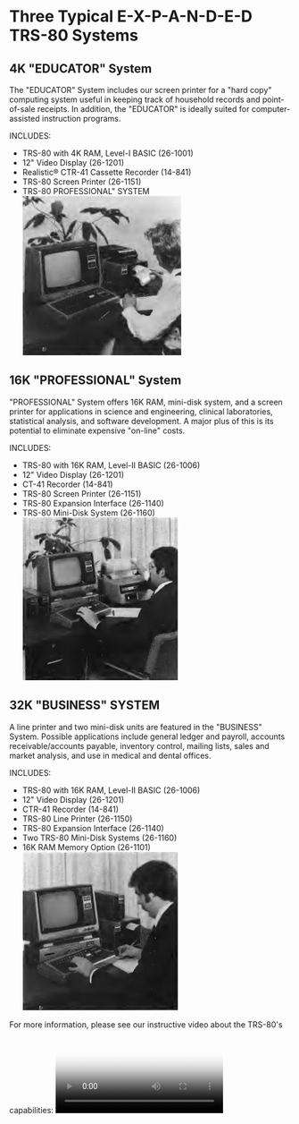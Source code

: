 # Three Typical E-X-P-A-N-D-E-D TRS-80 Systems

## 4K "EDUCATOR" System 
The "EDUCATOR" System includes our screen printer for a "hard copy" computing system useful in keeping track of household records and point-of-sale receipts. In addition, the "EDUCATOR" is ideally suited for computer-assisted instruction programs. 

INCLUDES: 
- TRS-80 with 4K RAM, Level-I BASIC (26-1001) 
- 12" Video Display (26-1201) 
- Realistic® CTR-41 Cassette Recorder (14-841) 
- TRS-80 Screen Printer (26-1151) 
- TRS-80 PROFESSIONAL" SYSTEM 
![Image](images/educator_system.jpg)

## 16K "PROFESSIONAL" System
"PROFESSIONAL" System offers 16K RAM, mini-disk system, and a screen printer for applications in science and engineering, clinical laboratories, statistical analysis, and software development. A major plus of this 
is its potential to eliminate expensive "on-line" costs. 

INCLUDES: 
- TRS-80 with 16K RAM, Level-II BASIC (26-1006) 
- 12" Video Display (26-1201) 
- CT-41 Recorder (14-841) 
- TRS-80 Screen Printer (26-1151) 
- TRS-80 Expansion Interface (26-1140) 
- TRS-80 Mini-Disk System (26-1160) 
![Image](images/business_system.jpg)

## 32K "BUSINESS" SYSTEM 
A line printer and two mini-disk units are featured in the "BUSINESS" System. Possible applications include general ledger and payroll, accounts receivable/accounts payable, inventory control, mailing lists, sales and market analysis, and use in medical and dental offices. 

INCLUDES: 
- TRS-80 with 16K RAM, Level-II BASIC (26-1006) 
- 12" Video Display (26-1201) 
- CTR-41 Recorder (14-841) 
- TRS-80 Line Printer (26-1150) 
- TRS-80 Expansion Interface (26-1140) 
- Two TRS-80 Mini-Disk Systems (26-1160) 
- 16K RAM Memory Option (26-1101) 
![Image](images/professional_system.jpg)

For more information, please see our instructive video about the TRS-80's capabilities: <video src="https://www.youtube.com/watch?v=0xW_4NXU3jI" controls poster="video_ad_still.png" />